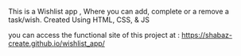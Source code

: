 This is a Wishlist app , Where you can add, complete or a remove a task/wish.
Created Using HTML, CSS, & JS

you can access the functional site of this project at : https://shabaz-create.github.io/wishlist_app/
